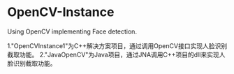 # OpenCV-Instance
Using OpenCV implementing Face detection.

1."OpenCVInstance1"为C++解决方案项目，通过调用OpenCV接口实现人脸识别截取功能。
2."JavaOpenCV"为Java项目，通过JNA调用C++项目的dll来实现人脸识别截取功能。
